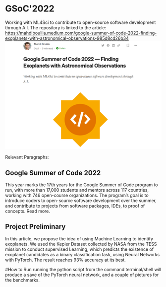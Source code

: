 # GSoC'2022
Working with ML4Sci to contribute to open-source software development through A.I.
The repository is linked to the article: https://mahdiboulila.medium.com/google-summer-of-code-2022-finding-exoplanets-with-astronomical-observations-985d8cd26b34
![Header of the Article](/img/header.png)

Relevant Paragraphs:
## Google Summer of Code 2022
This year marks the 17th years for the Google Summer of Code program to run, with more than 17,000 students and mentors across 117 countries, working with 746 open-course organizations.
The program’s goal is to introduce coders to open-source software development over the summer, and contribute to projects from software packages, IDEs, to proof of concepts. Read more.
## Project Preliminary
In this article, we propose the idea of using Machine Learning to identify exoplanets. We used the Kepler Dataset collected by NASA from the TESS mission to conduct supervised Learning, which predicts the existence of exoplanet candidates as a binary classification task, using Neural Networks with PyTorch. The result reaches 93% accuracy at its best.

#How to Run
running the python script from the command terminal/shell will produce a save of the PyTorch neural network, and a couple of pictures for the benchmarks.
